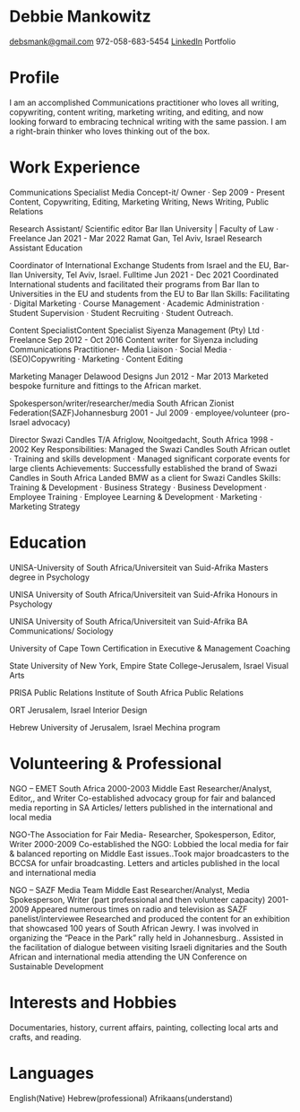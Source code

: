 # Debbie Mankowitz
[debsmank@gmail.com](mailto:debsmank@gmail.com)
972-058-683-5454
[LinkedIn](https://www.linkedin.com/in/debra-mankowitz-68a84a4b/)
Portfolio

# Profile
I am an accomplished Communications practitioner who loves all writing, copywriting, content writing, marketing writing, and editing, and now looking forward to embracing technical writing with the same passion. I am a right-brain thinker who loves thinking out of the box.

# Work Experience
Communications Specialist Media Concept-it/ Owner · Sep 2009 - Present Content, Copywriting, Editing, Marketing Writing, News Writing, Public Relations

Research Assistant/ Scientific editor Bar Ilan University | Faculty of Law · Freelance Jan 2021 - Mar 2022 Ramat Gan, Tel Aviv, Israel Research Assistant Education

Coordinator of International Exchange Students from Israel and the EU, Bar-Ilan University, Tel Aviv, Israel. Fulltime Jun 2021 - Dec 2021 Coordinated International students and facilitated their
programs from Bar Ilan to Universities in the EU and students from the EU to Bar Ilan Skills: Facilitating · Digital Marketing · Course Management · Academic Administration · Student Supervision ·
Student Recruiting · Student Outreach.

Content SpecialistContent Specialist Siyenza Management (Pty) Ltd · Freelance Sep 2012 - Oct 2016 Content writer for Siyenza including Communications Practitioner- Media Liaison · Social Media ·
(SEO)Copywriting · Marketing · Content Editing

Marketing Manager Delawood Designs Jun 2012 - Mar 2013 Marketed bespoke furniture and fittings to the African market.

Spokesperson/writer/researcher/media South African Zionist Federation(SAZF)Johannesburg
2001 - Jul 2009 · employee/volunteer (pro-Israel advocacy)

Director Swazi Candles T/A Afriglow, Nooitgedacht, South Africa 1998 - 2002 Key Responsibilities: Managed the Swazi Candles South African outlet · Training and skills development · Managed
significant corporate events for large clients Achievements: Successfully established the brand of Swazi Candles in South Africa Landed BMW as a client for Swazi Candles Skills: Training &
Development · Business Strategy · Business Development · Employee Training · Employee Learning & Development · Marketing · Marketing Strategy

# Education
UNISA-University of South Africa/Universiteit van Suid-Afrika Masters degree in Psychology

UNISA University of South Africa/Universiteit van Suid-Afrika Honours in Psychology

UNISA University of South Africa/Universiteit van Suid-Afrika BA Communications/ Sociology

University of Cape Town Certification in Executive & Management Coaching

State University of New York, Empire State College-Jerusalem, Israel Visual Arts

PRISA Public Relations Institute of South Africa Public Relations

ORT Jerusalem, Israel Interior Design

Hebrew University of Jerusalem, Israel Mechina program

# Volunteering & Professional
NGO – EMET South Africa 2000-2003 Middle East Researcher/Analyst, Editor,, and Writer Co-established advocacy group for fair and balanced media reporting in SA
Articles/ letters published in the international and local media

NGO-The Association for Fair Media- Researcher, Spokesperson, Editor, Writer 2000-2009 Co-established the NGO: Lobbied the local media for fair & balanced reporting on Middle East issues..Took
major broadcasters to the BCCSA for unfair broadcasting. Letters and articles published in the local and international media

NGO – SAZF Media Team Middle East Researcher/Analyst, Media Spokesperson, Writer (part professional and then volunteer capacity) 2001-2009 Appeared numerous times on radio and television
as SAZF panelist/interviewee Researched and produced the content for an exhibition that showcased 100 years of South African Jewry. I was involved in organizing the “Peace in the Park” rally held
in Johannesburg..
Assisted in the facilitation of dialogue between visiting Israeli dignitaries and the South African and international media attending the UN Conference on Sustainable Development

# Interests and Hobbies
Documentaries, history, current affairs, painting, collecting local arts and crafts, and reading.

# Languages
English(Native) Hebrew(professional) Afrikaans(understand)